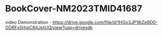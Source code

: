 # BookCover-NM2023TMID41687
video Demonstration - https://drive.google.com/file/d/1HGo3JP18iZe9D0-ODRFx0rhpC84JptUQ/view?usp=drivesdk
